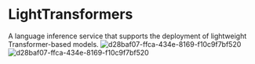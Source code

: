 # LightTransformers
A language inference service that supports the deployment of lightweight Transformer-based models.
![d28baf07-ffca-434e-8169-f10c9f7bf520](https://github.com/user-attachments/assets/48b91a2d-5c89-4447-a2e2-cbd2c14ee304)
![d28baf07-ffca-434e-8169-f10c9f7bf520](https://github.com/user-attachments/assets/48b91a2d-5c89-4447-a2e2-cbd2c14ee304)
